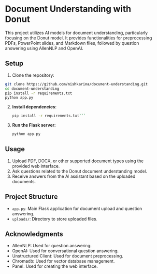 # Document Understanding with Donut

This project utilizes AI models for document understanding, particularly focusing on the Donut model. It provides functionalities for preprocessing PDFs, PowerPoint slides, and Markdown files, followed by question answering using AllenNLP and OpenAI.

## Setup

1. Clone the repository:

```bash
git clone https://github.com/nishkarina/document-understanding.git
cd document-understanding
pip install -r requirements.txt
python app.py
```

2. **Install dependencies:**
	```bash
    pip install -r requirements.txt```


3. **Run the Flask server:**
    ```bash
    python app.py
    ```

## Usage

1. Upload PDF, DOCX, or other supported document types using the provided web interface.
2. Ask questions related to the Donut document understanding model.
3. Receive answers from the AI assistant based on the uploaded documents.

## Project Structure

- `app.py`: Main Flask application for document upload and question answering.
- `uploads/`: Directory to store uploaded files.

## Acknowledgments

- AllenNLP: Used for question answering.
- OpenAI: Used for conversational question answering.
- Unstructured Client: Used for document preprocessing.
- Chromadb: Used for vector database management.
- Panel: Used for creating the web interface.

